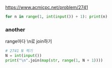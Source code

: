 https://www.acmicpc.net/problem/2741

```python
for n in range(1, int(input()) + 1): print(n)
```



### another

range마다 \n로 join하기

```python
# 2741 N 찍기
N = int(input())
print("\n".join(map(str, range(1, N + 1))))
```

